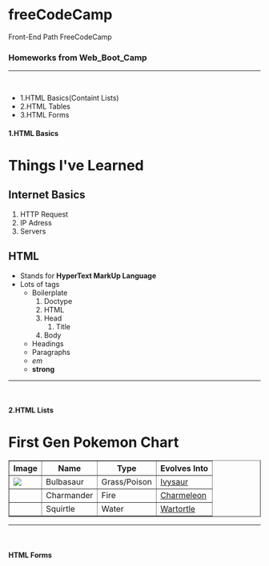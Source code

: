 # freeCodeCamp
Front-End Path FreeCodeCamp

<h3>Homeworks from Web_Boot_Camp</h3>
<hr>
<br>
<ul>
  <li>1.HTML Basics(Containt Lists)</li>
  <li>2.HTML Tables</li>
  <li>3.HTML Forms</li>
</ul>

<h4>1.HTML Basics</h4>
<h1>Things I've Learned</h1>
  <h2>Internet Basics</h2>
  <ol>
    <li>HTTP Request</li>
    <li>IP Adress</li>
    <li>Servers</li>
  </ol>

  <h2>HTML</h2>
  <ul>
    <li>Stands for <strong title="HTML">HyperText MarkUp Language</strong></li>
    <li>Lots of tags
      <ul>
        <li>Boilerplate
          <ol>
            <li>Doctype</li>
            <li>HTML</li>
            <li>Head
              <ol>
                <li>Title</li>
              </ol>
            </li>
            <li>Body</li>
          </ol>
        </li>
        <li>Headings</li>
        <li>Paragraphs</li>
        <li><em title="Empatized Text">em</em></li>
        <li><strong title="Strong Importance Text">strong</strong></li>
      </ul>
    </li>
  </ul>
  <hr>
  <br>
  
<h4>2.HTML Lists</h4>
 <h1>First Gen Pokemon Chart</h1>
    <table border="1">
      <thead>
        <tr>
          <th>Image</th>
          <th>Name</th>
          <th>Type</th>
          <th>Evolves Into</th>
        </tr>
      </thead>
      <tbody>
        <tr>
          <td><img src="http://img4.wikia.nocookie.net/__cb20140328190757/pokemon/images/thumb/2/21/001Bulbasaur.png/200px-001Bulbasaur.png"></td>
          <td>Bulbasaur</td>
          <td>Grass/Poison</td>
          <td><a href="http://pokemon.wikia.com/wiki/Ivysaur ">Ivysaur</a></td>
        </tr>
        <tr>
          <td><img src="	http://img4.wikia.nocookie.net/__cb20140724195345/pokemon/images/thumb/7/73/004Charmander.png/200px-004Charmander.png" alt=""></td>
          <td>Charmander</td>
          <td>Fire</td>
          <td><a href="http://pokemon.wikia.com/wiki/Charmeleon ">Charmeleon</a></td>
        </tr>
        <tr>
          <td><img src="http://img1.wikia.nocookie.net/__cb20140328191525/pokemon/images/thumb/3/39/007Squirtle.png/200px-007Squirtle.png" alt=""></td>
          <td>Squirtle</td>
          <td>Water</td>
          <td><a href="http://pokemon.wikia.com/wiki/Wartortle">Wartortle</a></td>
        </tr>
      </tbody>
    </table>
<hr><br>

<h4>HTML Forms</h4>

